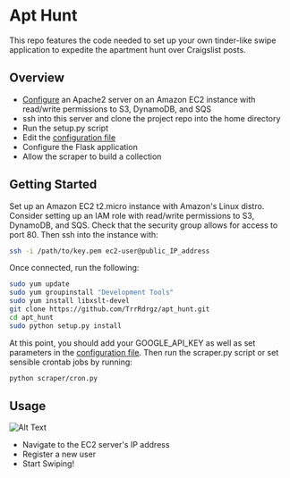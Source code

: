 # Apt Hunt 

This repo features the code needed to set up your own tinder-like swipe application to expedite the apartment hunt over Craigslist posts. 

## Overview
* [Configure](http://amunategui.github.io/idea-to-pitch/) an Apache2 server on an Amazon EC2 instance with read/write permissions to S3, DynamoDB, and SQS
* ssh into this server and clone the project repo into the home directory
* Run the setup.py script
* Edit the [configuration file](scraper/config.py)
* Configure the Flask application
* Allow the scraper to build a collection

## Getting Started
Set up an Amazon EC2 t2.micro instance with Amazon's Linux distro. Consider setting up an IAM role with read/write permissions to S3, DynamoDB, and SQS. Check that the security group allows for access to port 80. Then ssh into the instance with:
```bash
ssh -i /path/to/key.pem ec2-user@public_IP_address
```

Once connected, run the following:

```bash
sudo yum update
sudo yum groupinstall "Development Tools"
sudo yum install libxslt-devel
git clone https://github.com/TrrRdrgz/apt_hunt.git
cd apt_hunt
sudo python setup.py install
```

At this point, you should add your GOOGLE_API_KEY as well as set parameters in the [configuration file](scraper/config.py). Then run the scraper.py script or set sensible crontab jobs by running:

```bash
python scraper/cron.py
```

## Usage
![Alt Text](https://s3-us-west-2.amazonaws.com/mayorquinmachines.ai/images/Apt_hunt.gif)

* Navigate to the EC2 server's IP address
* Register a new user
* Start Swiping!
